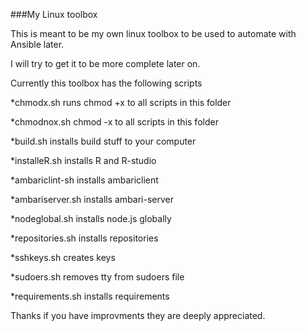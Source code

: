 ###My Linux toolbox

This is meant to be my own linux toolbox to be used to automate with Ansible later.

I will try to get it to be more complete later on. 

Currently this toolbox has the following scripts

*chmodx.sh runs chmod +x to all scripts in this folder

*chmodnox.sh chmod -x to all scripts in this folder

*build.sh installs build stuff to your computer

*installeR.sh installs R and R-studio

*ambariclint-sh installs ambariclient

*ambariserver.sh installs ambari-server

*nodeglobal.sh installs node.js globally

*repositories.sh installs repositories

*sshkeys.sh creates keys

*sudoers.sh removes tty from sudoers file

*requirements.sh installs requirements


Thanks if you have improvments they are deeply appreciated.


